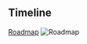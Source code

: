 ## Timeline

[Roadmap](https://github.com/users/alexpeters25/projects/3/views/4)
![Roadmap](https://github.com/user-attachments/assets/b3770fe7-f6f4-402c-8ee4-6fbea0e4e78f)
